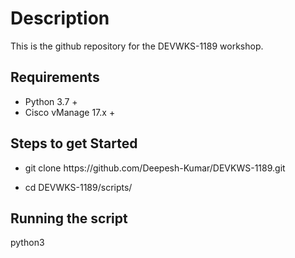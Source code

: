 # Description

This is the github repository for the DEVWKS-1189 workshop.

## Requirements

* Python 3.7 +
* Cisco vManage 17.x +



## Steps to get Started 

* git clone ht<span>tps://<span>github.com<span>/Deepesh-Kumar/DEVKWS-1189.git

* cd DEVWKS-1189/scripts/

## Running the script

python3 <script name> <vManage-ip>
